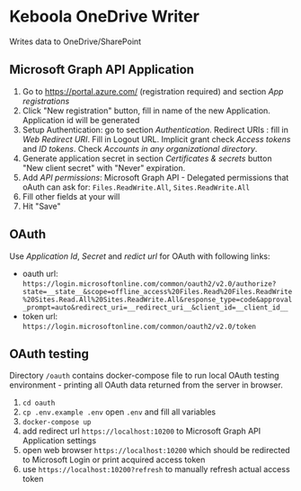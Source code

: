 # Keboola OneDrive Writer

Writes data to OneDrive/SharePoint

## Microsoft Graph API Application

1. Go to <https://portal.azure.com/> (registration required) and section *App registrations*
2. Click "New registration" button, fill in name of the new Application. Application id will be generated
3. Setup Authentication: go to section *Authentication*. Redirect URIs : fill in *Web* *Redirect URI*. Fill in Logout URL. Implicit grant check *Access tokens* and *ID tokens*. Check *Accounts in any organizational directory*.
4. Generate application secret in section *Certificates & secrets* button "New client secret" with "Never" expiration.
5. Add *API permissions*: Microsoft Graph API - Delegated permissions that oAuth can ask for: `Files.ReadWrite.All`, `Sites.ReadWrite.All`
6. Fill other fields at your will
7. Hit "Save"

## OAuth

Use *Application Id*, *Secret* and *redict url* for OAuth with following links:

- oauth url: `https://login.microsoftonline.com/common/oauth2/v2.0/authorize?state=__state__&scope=offline_access%20Files.Read%20Files.ReadWrite%20Sites.Read.All%20Sites.ReadWrite.All&response_type=code&approval_prompt=auto&redirect_uri=__redirect_uri__&client_id=__client_id__`
- token url: `https://login.microsoftonline.com/common/oauth2/v2.0/token`

## OAuth testing

Directory `/oauth` contains docker-compose file to run local OAuth testing environment - printing all OAuth data
returned from the server in browser.

1. `cd oauth`
2. `cp .env.example .env` open `.env` and fill all variables
3. `docker-compose up`
4. add redirect url `https://localhost:10200` to Microsoft Graph API Application settings
5. open web browser `https://localhost:10200` which should be redirected to Microsoft Login or print acquired access token
6. use `https://localhost:10200?refresh` to manually refresh actual access token
